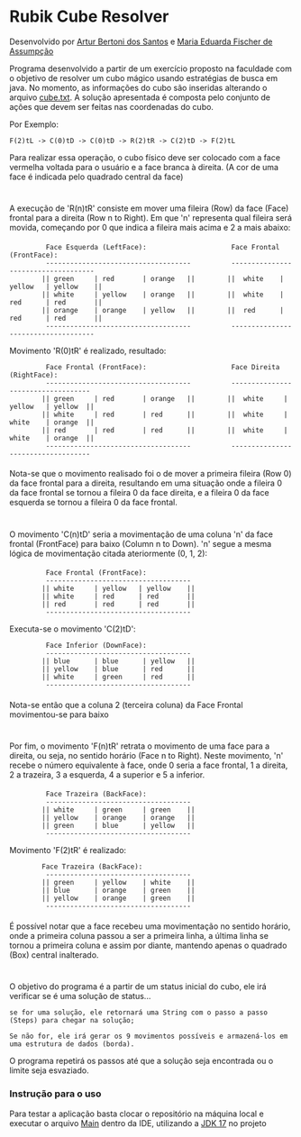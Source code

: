 # Rubik Cube Resolver
Desenvolvido por [Artur Bertoni dos Santos](https://www.linkedin.com/in/artur-bertoni-dos-santos/) e [Maria Eduarda Fischer de Assumpção](https://www.linkedin.com/in/maria-eduarda-fischer-de-assumpção-3a22b9223/)

Programa desenvolvido a partir de um exercício proposto na faculdade com o objetivo de resolver um cubo mágico usando estratégias de busca em java. No momento, as informações do cubo são inseridas alterando o arquivo [cube.txt](https://github.com/Artur-Bertoni/Rubik-Cube-Solver/blob/main/cube/cube.txt). A solução apresentada é composta pelo conjunto de ações que devem ser feitas nas coordenadas do cubo.

Por Exemplo:

    F(2)tL -> C(0)tD -> C(0)tD -> R(2)tR -> C(2)tD -> F(2)tL

Para realizar essa operação, o cubo físico deve ser colocado com a face vermelha voltada para o usuário e a face branca à direita. (A cor de uma face é indicada pelo quadrado central da face)
#
A execução de 'R(n)tR' consiste em mover uma fileira (Row) da face (Face) frontal para a direita (Row n to Right). Em que 'n' representa qual fileira será movida, começando por 0 que indica a fileira mais acima e 2 a mais abaixo:
####
             Face Esquerda (LeftFace):                     Face Frontal (FrontFace):
             ------------------------------------          ------------------------------------
            || green     | red       | orange   ||        ||  white    | yellow   | yellow    ||
            || white     | yellow    | orange   ||        ||  white    | red      | red       ||
            || orange    | orange    | yellow   ||        ||  red      | red      | red       ||
             ------------------------------------          ------------------------------------

Movimento 'R(0)tR' é realizado, resultado:

             Face Frontal (FrontFace):                     Face Direita (RightFace):
             ------------------------------------          -----------------------------------
            || green     | red       | orange   ||        ||  white     | yellow   | yellow  ||
            || white     | red       | red      ||        ||  white     | white    | orange  ||
            || red       | red       | red      ||        ||  white     | white    | orange  ||
             ------------------------------------          -----------------------------------
####
Nota-se que o movimento realisado foi o de mover a primeira fileira (Row 0) da face frontal para a direita, resultando em uma situação onde a fileira 0 da face frontal se tornou a fileira 0 da face direita, e a fileira 0 da face esquerda se tornou a fileira 0 da face frontal.
#
O movimento 'C(n)tD' seria a movimentação de uma coluna 'n' da face frontal (FrontFace) para baixo (Column n to Down). 'n' segue a mesma lógica de movimentação citada ateriormente (0, 1, 2):
####
             Face Frontal (FrontFace):
             ------------------------------------
            || white     | yellow   | yellow    ||
            || white     | red      | red       ||
            || red       | red      | red       ||
             ------------------------------------
            
Executa-se o movimento 'C(2)tD':

             Face Inferior (DownFace):
             ------------------------------------
            || blue      | blue      | yellow   ||
            || yellow    | blue      | red      ||
            || white     | green     | red      ||
             ------------------------------------
####
Nota-se então que a coluna 2 (terceira coluna) da Face Frontal movimentou-se para baixo
#

Por fim, o movimento 'F(n)tR' retrata o movimento de uma face para a direita, ou seja, no sentido horário (Face n to Right). Neste movimento, 'n' recebe o número equivalente à face, onde 0 seria a face frontal, 1 a direita, 2 a trazeira, 3 a esquerda, 4 a superior e 5 a inferior.
####
             Face Trazeira (BackFace):
             ------------------------------------
            || white     | green     | green    ||
            || yellow    | orange    | orange   ||
            || green     | blue      | yellow   ||
             ------------------------------------

Movimento 'F(2)tR' é realizado:

            Face Trazeira (BackFace):
             ------------------------------------
            || green     | yellow    | white    ||
            || blue      | orange    | green    ||
            || yellow    | orange    | green    ||
             ------------------------------------
####
É possível notar que a face recebeu uma movimentação no sentido horário, onde a primeira coluna passou a ser a primeira linha, a última linha se tornou a primeira coluna e assim por diante, mantendo apenas o quadrado (Box) central inalterado.
#

O objetivo do programa é a partir de um status inicial do cubo, ele irá verificar se é uma solução de status...

    se for uma solução, ele retornará uma String com o passo a passo (Steps) para chegar na solução;

    Se não for, ele irá gerar os 9 movimentos possíveis e armazená-los em uma estrutura de dados (borda).

O programa repetirá os passos até que a solução seja encontrada ou o limite seja esvaziado.

### Instrução para o uso
Para testar a aplicação basta clocar o repositório na máquina local e executar o arquivo [Main](https://github.com/Artur-Bertoni/Rubik-Cube-Solver/blob/main/src/Main.java) dentro da IDE, utilizando a [JDK 17](https://www.techspot.com/downloads/7440-java-se-17.html) no projeto